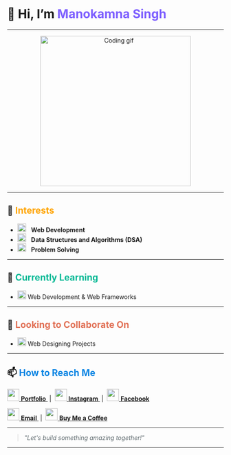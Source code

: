 # 👋 Hi, I’m <span style="color:#7D5FFF;font-weight:bold">Manokamna Singh</span>

---

<div align="center">
  <img src="https://media.giphy.com/media/26tn33aiTi1jkl6H6/giphy.gif" width="350" alt="Coding gif"/>
</div>

---

## 👀 <span style="color:#FFA502;">Interests</span>
- <img src="https://img.icons8.com/color/32/000000/source-code.png" width="20"/> &nbsp; <b>Web Development</b>
- <img src="https://img.icons8.com/color/32/000000/algorithm.png" width="20"/> &nbsp; <b>Data Structures and Algorithms (DSA)</b>
- <img src="https://img.icons8.com/color/32/000000/idea.png" width="20"/> &nbsp; <b>Problem Solving</b>

---

## 🌱 <span style="color:#00B894;">Currently Learning</span>
- <img src="https://img.icons8.com/color/32/000000/web.png" width="20"/> Web Development & Web Frameworks

---

## 💞️ <span style="color:#E17055;">Looking to Collaborate On</span>
- <img src="https://img.icons8.com/color/32/000000/design.png" width="20"/> Web Designing Projects

---

## 📫 <span style="color:#0984E3;">How to Reach Me</span>

<p>
  <a href="https://manokamnasingh1.github.io/Portfolio1/" target="_blank">
    <img src="https://img.icons8.com/color/48/000000/domain--v2.png" width="28"/> <b>Portfolio</b>
  </a> &nbsp;|&nbsp;
  <a href="https://www.instagram.com/?hl=en" target="_blank">
    <img src="https://img.icons8.com/color/48/000000/instagram-new--v2.png" width="28"/> <b>Instagram</b>
  </a> &nbsp;|&nbsp;
  <a href="https://www.facebook.com/manokamna.singh.7771/" target="_blank">
    <img src="https://img.icons8.com/color/48/000000/facebook-new.png" width="28"/> <b>Facebook</b>
  </a>
</p>

<p>
  <a href="mailto:officialmanokamna@gmail.com">
    <img src="https://img.icons8.com/color/48/000000/gmail-new.png" width="28"/> <b>Email</b>
  </a> &nbsp;|&nbsp;
  <a href="https://pages.razorpay.com/Manokamna" target="_blank">
    <img src="https://img.icons8.com/color/48/000000/coffee-to-go.png" width="28"/> <b>Buy Me a Coffee</b>
  </a>
</p>

---

> <span style="font-style:italic; color:#636e72;">"Let's build something amazing together!"</span>

---
